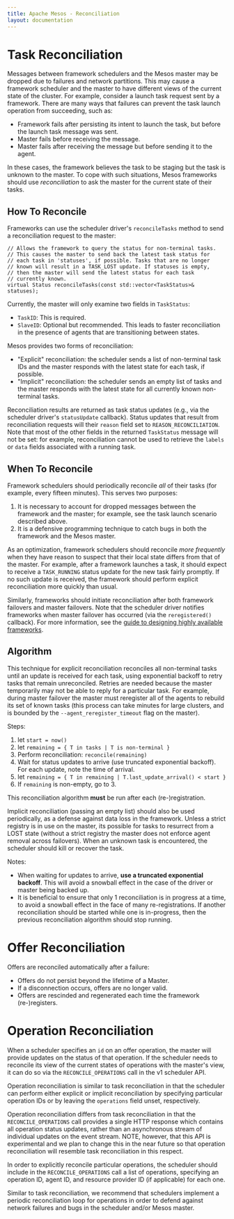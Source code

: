 ```yaml
---
title: Apache Mesos - Reconciliation
layout: documentation
---
```


# Task Reconciliation

Messages between framework schedulers and the Mesos master may be dropped due to
failures and network partitions. This may cause a framework scheduler and the
master to have different views of the current state of the cluster. For example,
consider a launch task request sent by a framework.  There are many ways that
failures can prevent the task launch operation from succeeding, such as:

* Framework fails after persisting its intent to launch the task, but
before the launch task message was sent.
* Master fails before receiving the message.
* Master fails after receiving the message but before sending it to the
agent.

In these cases, the framework believes the task to be staging but the task is
unknown to the master. To cope with such situations, Mesos frameworks should use
*reconciliation* to ask the master for the current state of their tasks.

## How To Reconcile

Frameworks can use the scheduler driver's `reconcileTasks` method to send a
reconciliation request to the master:

~~~{.cpp}
// Allows the framework to query the status for non-terminal tasks.
// This causes the master to send back the latest task status for
// each task in 'statuses', if possible. Tasks that are no longer
// known will result in a TASK_LOST update. If statuses is empty,
// then the master will send the latest status for each task
// currently known.
virtual Status reconcileTasks(const std::vector<TaskStatus>& statuses);
~~~

Currently, the master will only examine two fields in `TaskStatus`:

* `TaskID`: This is required.
* `SlaveID`: Optional but recommended. This leads to faster reconciliation in
the presence of agents that are transitioning between states.

Mesos provides two forms of reconciliation:

* "Explicit" reconciliation: the scheduler sends a list of non-terminal task IDs
  and the master responds with the latest state for each task, if possible.
* "Implicit" reconciliation: the scheduler sends an empty list of tasks
  and the master responds with the latest state for all currently known
  non-terminal tasks.

Reconciliation results are returned as task status updates (e.g., via the
scheduler driver's `statusUpdate` callback). Status updates that result from
reconciliation requests will their `reason` field set to
`REASON_RECONCILIATION`. Note that most of the other fields in the returned
`TaskStatus` message will not be set: for example, reconciliation cannot be used
to retrieve the `labels` or `data` fields associated with a running task.

## When To Reconcile

Framework schedulers should periodically reconcile *all* of their tasks (for
example, every fifteen minutes). This serves two purposes:

  1. It is necessary to account for dropped messages between the framework and
     the master; for example, see the task launch scenario described above.
  2. It is a defensive programming technique to catch bugs in both the framework
     and the Mesos master.

As an optimization, framework schedulers should reconcile _more frequently_ when
they have reason to suspect that their local state differs from that of the
master. For example, after a framework launches a task, it should expect to
receive a `TASK_RUNNING` status update for the new task fairly promptly. If no
such update is received, the framework should perform explicit reconciliation
more quickly than usual.

Similarly, frameworks should initiate reconciliation after both framework
failovers and master failovers. Note that the scheduler driver notifies
frameworks when master failover has occurred (via the `reregistered()`
callback). For more information, see the
[guide to designing highly available frameworks](high-availability-framework-guide.md).

## Algorithm

This technique for explicit reconciliation reconciles all non-terminal tasks
until an update is received for each task, using exponential backoff to retry
tasks that remain unreconciled. Retries are needed because the master temporarily
may not be able to reply for a particular task. For example, during master
failover the master must reregister all of the agents to rebuild its
set of known tasks (this process can take minutes for large clusters, and
is bounded by the `--agent_reregister_timeout` flag on the master).

Steps:

1. let `start = now()`
2. let `remaining = { T in tasks | T is non-terminal }`
3. Perform reconciliation: `reconcile(remaining)`
4. Wait for status updates to arrive (use truncated exponential backoff). For each update, note the time of arrival.
5. let `remaining = { T in remaining | T.last_update_arrival() < start }`
6. If `remaining` is non-empty, go to 3.

This reconciliation algorithm **must** be run after each (re-)registration.

Implicit reconciliation (passing an empty list) should also be used
periodically, as a defense against data loss in the framework. Unless a
strict registry is in use on the master, its possible for tasks to resurrect
from a LOST state (without a strict registry the master does not enforce
agent removal across failovers). When an unknown task is encountered, the
scheduler should kill or recover the task.

Notes:

* When waiting for updates to arrive, **use a truncated exponential backoff**.
This will avoid a snowball effect in the case of the driver or master being
backed up.
* It is beneficial to ensure that only 1 reconciliation is in progress at a
time, to avoid a snowball effect in the face of many re-registrations.
If another reconciliation should be started while one is in-progress,
then the previous reconciliation algorithm should stop running.


# Offer Reconciliation

Offers are reconciled automatically after a failure:

* Offers do not persist beyond the lifetime of a Master.
* If a disconnection occurs, offers are no longer valid.
* Offers are rescinded and regenerated each time the framework (re-)registers.


# Operation Reconciliation

When a scheduler specifies an `id` on an offer operation, the master will
provide updates on the status of that operation. If the scheduler needs to
reconcile its view of the current states of operations with the master's view,
it can do so via the `RECONCILE_OPERATIONS` call in the v1 scheduler API.

Operation reconciliation is similar to task reconciliation in that the scheduler
can perform either explicit or implicit reconciliation by specifying particular
operation IDs or by leaving the `operations` field unset, respectively.

Operation reconciliation differs from task reconciliation in that the
`RECONCILE_OPERATIONS` call provides a single HTTP response which contains all
operation status updates, rather than an asynchronous stream of individual
updates on the event stream. NOTE, however, that this API is experimental and
we plan to change this in the near future so that operation reconciliation will
resemble task reconciliation in this respect.

In order to explicitly reconcile particular operations, the scheduler should
include in the `RECONCILE_OPERATIONS` call a list of operations, specifying an
operation ID, agent ID, and resource provider ID (if applicable) for each one.

Similar to task reconciliation, we recommend that schedulers implement a
periodic reconciliation loop for operations in order to defend against network
failures and bugs in the scheduler and/or Mesos master.

